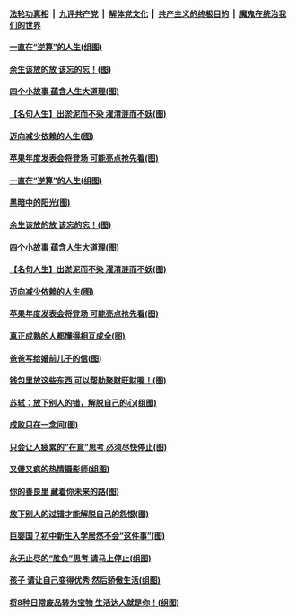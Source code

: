 ####  [法轮功真相](../../../../basic/blob/master/README.md?t=09101513) &nbsp;|&nbsp; [九评共产党](../../../../9ping.md/blob/master/README.md?t=09101513) &nbsp;|&nbsp; [解体党文化](../../../../jtdwh.md/blob/master/README.md?t=09101513)  &nbsp;|&nbsp; [共产主义的终极目的](../../../../gczydzjmd.md/blob/master/README.md?t=09101513) &nbsp;|&nbsp; [魔鬼在统治我们的世界](../../../../mgztzwmdsj.md/blob/master/README.md?t=09101513) 

#### [一直在“逆算”的人生(组图)](../pages/p8/906796.md?t=09101513) 

#### [余生该放的放 该忘的忘！(图)](../pages/p8/906090.md?t=09101513) 

#### [四个小故事 蕴含人生大道理(图)](../pages/p8/906252.md?t=09101513) 

#### [【名句人生】出淤泥而不染 濯清涟而不妖(图)](../pages/p8/906444.md?t=09101513) 

#### [迈向减少依赖的人生(图)](../pages/p8/906794.md?t=09101513) 

#### [苹果年度发表会将登场 可能亮点抢先看(图)](../pages/p8/906649.md?t=09101513) 

#### [一直在“逆算”的人生(组图)](../pages/p8/906796.md?t=09101513) 

#### [黑暗中的阳光(图)](../pages/p8/904616.md?t=09101513) 

#### [余生该放的放 该忘的忘！(图)](../pages/p8/906090.md?t=09101513) 

#### [四个小故事 蕴含人生大道理(图)](../pages/p8/906252.md?t=09101513) 

#### [【名句人生】出淤泥而不染 濯清涟而不妖(图)](../pages/p8/906444.md?t=09101513) 

#### [迈向减少依赖的人生(图)](../pages/p8/906794.md?t=09101513) 

#### [苹果年度发表会将登场 可能亮点抢先看(图)](../pages/p8/906649.md?t=09101513) 

#### [真正成熟的人都懂得相互成全(图)](../pages/p8/906442.md?t=09101513) 

#### [爸爸写给婚前儿子的信(图)](../pages/p8/905680.md?t=09101513) 

#### [钱包里放这些东西 可以帮助聚财旺财喔！(图)](../pages/p8/906544.md?t=09101513) 

#### [苏轼：放下别人的错，解脱自己的心(组图)](../pages/p8/906304.md?t=09101513) 

#### [成败只在一念间(图)](../pages/p8/906079.md?t=09101513) 

#### [只会让人疲累的“在意”思考 必须尽快停止(图)](../pages/p8/906648.md?t=09101513) 

#### [又傻又疯的热情摄影师(组图)](../pages/p8/906543.md?t=09101513) 

#### [你的善良里 藏着你未来的路(图)](../pages/p8/906636.md?t=09101513) 

#### [放下别人的过错才能解脱自己的怨恨(图)](../pages/p8/906302.md?t=09101513) 

#### [巨婴国？初中新生入学居然不会“这件事”(图)](../pages/p8/906524.md?t=09101513) 

#### [永无止尽的“胜负”思考 请马上停止(组图)](../pages/p8/906502.md?t=09101513) 

#### [孩子 请让自己变得优秀 然后骄傲生活(组图)](../pages/p8/896306.md?t=09101513) 

#### [将8种日常废品转为宝物 生活达人就是你！(组图)](../pages/p8/906396.md?t=09101513) 

